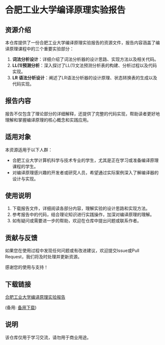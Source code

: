 # 合肥工业大学编译原理实验报告

## 资源介绍

本仓库提供了一份合肥工业大学编译原理实验报告的资源文件，报告内容涵盖了编译原理课程中的三个重要实验部分：

1. **词法分析设计**：详细介绍了词法分析器的设计思路、实现方法以及相关代码。
2. **LL(1)预测分析**：深入探讨了LL(1)文法预测分析表的构建、分析过程以及代码实现。
3. **LR 语法分析设计**：阐述了LR语法分析器的设计原理、状态转换表的生成以及代码实现。

## 报告内容

报告不仅包含了理论部分的详细解释，还提供了完整的代码实现，帮助读者更好地理解和掌握编译原理的核心概念和实践应用。

## 适用对象

本资源适用于以下人群：

- 合肥工业大学计算机科学与技术专业的学生，尤其是正在学习或准备编译原理课程的学生。
- 对编译原理感兴趣的开发者或研究人员，希望通过实际案例深入了解编译器的设计与实现。

## 使用说明

1. 下载报告文件，详细阅读各部分内容，理解实验的设计思路和实现方法。
2. 参考报告中的代码，结合理论知识进行实践操作，加深对编译原理的理解。
3. 如有疑问或需要进一步的帮助，欢迎在仓库中提出问题或联系作者。

## 贡献与反馈

如果您在使用过程中发现任何问题或有改进建议，欢迎提交Issue或Pull Request，我们将及时处理并更新资源。

感谢您的使用与支持！

## 下载链接
[合肥工业大学编译原理实验报告](https://pan.quark.cn/s/8cf3b1a79f23) 

(备用: [备用下载](https://pan.baidu.com/s/1qJVK7r4Pq7EwGBgrr9L9rQ?pwd=1234))

## 说明

该仓库仅用于学习交流，请勿用于商业用途。
